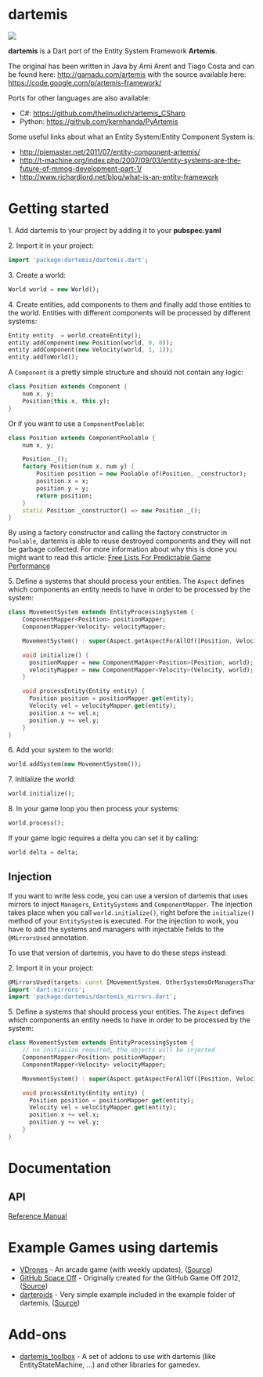 dartemis
========

[![](https://drone.io/denniskaselow/dartemis/status.png)](https://drone.io/denniskaselow/dartemis/latest)

**dartemis** is a Dart port of the Entity System Framework **Artemis**.

The original has been written in Java by Arni Arent and Tiago Costa and can be found here: http://gamadu.com/artemis with the source available here: https://code.google.com/p/artemis-framework/

Ports for other languages are also available:

* C#: https://github.com/thelinuxlich/artemis_CSharp
* Python: https://github.com/kernhanda/PyArtemis

Some useful links about what an Entity System/Entity Component System is:

* http://piemaster.net/2011/07/entity-component-artemis/
* http://t-machine.org/index.php/2007/09/03/entity-systems-are-the-future-of-mmog-development-part-1/
* http://www.richardlord.net/blog/what-is-an-entity-framework

Getting started
===============

1\. Add dartemis to your project by adding it to your **pubspec.yaml**

2\. Import it in your project:

```dart
import 'package:dartemis/dartemis.dart';
```
3\. Create a world:

```dart
World world = new World();
```
4\. Create entities, add components to them and finally add those entities to the world. Entities with different components will be processed by different systems:

```dart
Entity entity  = world.createEntity();
entity.addComponent(new Position(world, 0, 0));
entity.addComponent(new Velocity(world, 1, 1));
entity.addToWorld();
```
A `Component` is a pretty simple structure and should not contain any logic:

```dart
class Position extends Component {
    num x, y;
    Position(this.x, this.y);
}
```
Or if you want to use a `ComponentPoolable`:

```dart
class Position extends ComponentPoolable {
    num x, y;

    Position._();
    factory Position(num x, num y) {
        Position position = new Poolable.of(Position, _constructor);
        position.x = x;
        position.y = y;
        return position;
    }
    static Position _constructor() => new Position._();
}
```
By using a factory constructor and calling the factory constructor in `Poolable`, dartemis is able to reuse destroyed components and they will not be garbage collected. For more information about why this is done you might want to read this article: [Free Lists For Predictable Game Performance](http://dartgamedevs.org/blog/2012/11/02/Free-Lists-For-Predictable-Game-Performance/)

5\. Define a systems that should process your entities. The `Aspect` defines which components an entity needs to have in order to be processed by the system:

```dart
class MovementSystem extends EntityProcessingSystem {
    ComponentMapper<Position> positionMapper;
    ComponentMapper<Velocity> velocityMapper;

    MovementSystem() : super(Aspect.getAspectForAllOf([Position, Velocity]));

    void initialize() {
      positionMapper = new ComponentMapper<Position>(Position, world);
      velocityMapper = new ComponentMapper<Velocity>(Velocity, world);
    }

    void processEntity(Entity entity) {
      Position position = positionMapper.get(entity);
      Velocity vel = velocityMapper.get(entity);
      position.x += vel.x;
      position.y += vel.y;
    }
}
```
6\. Add your system to the world:

```dart
world.addSystem(new MovementSystem());
```
7\. Initialize the world:

```dart
world.initialize();
```
8\. In your game loop you then process your systems:

```dart
world.process();
```
If your game logic requires a delta you can set it by calling:
```dart
world.delta = delta;
```

Injection
---------
If you want to write less code, you can use a version of dartemis that uses
mirrors to inject `Managers`, `EntitySystems` and `ComponentMapper`. The
injection takes place when you call `world.initialize()`, right before the
`initialize()` method of your `EntitySystem` is executed. For the injection to
work, you have to add the systems and managers with injectable fields to the 
`@MirrorsUsed` annotation. 

To use that version of dartemis, you have to do these steps instead:

2\. Import it in your project:

```dart
@MirrorsUsed(targets: const [MovementSystem, OtherSystemsOrManagersThatYouUse])
import 'dart:mirrors';
import 'package:dartemis/dartemis_mirrors.dart';
```

5\. Define a systems that should process your entities. The `Aspect` defines which components an entity needs to have in order to be processed by the system:

```dart
class MovementSystem extends EntityProcessingSystem {
    // no initialize required, the objects will be injected
    ComponentMapper<Position> positionMapper;
    ComponentMapper<Velocity> velocityMapper;

    MovementSystem() : super(Aspect.getAspectForAllOf([Position, Velocity]));

    void processEntity(Entity entity) {
      Position position = positionMapper.get(entity);
      Velocity vel = velocityMapper.get(entity);
      position.x += vel.x;
      position.y += vel.y;
    }
}
```

Documentation
=============
API
---
[Reference Manual](http://denniskaselow.github.com/dartemis/docs/dartemis.html)

Example Games using dartemis
============================
* [VDrones](http://vdrones.appspot.com/) - An arcade game (with weekly updates), ([Source](https://github.com/davidB/vdrones))
* [GitHub Space Off](http://denniskaselow.github.com/game-off-2012/) - Originally created for the GitHub Game Off 2012, ([Source](https://github.com/denniskaselow/game-off-2012))
* [darteroids](http://denniskaselow.github.com/dartemis/example/darteroids/web/darteroids.html) - Very simple example included in the example folder of dartemis, ([Source](https://github.com/denniskaselow/dartemis/tree/master/example/web))


Add-ons
=======
* [dartemis_toolbox](https://github.com/davidB/dartemis_toolbox/) - A set of addons to use with dartemis (like EntityStateMachine, ...) and other libraries for gamedev.

